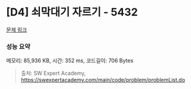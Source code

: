 # [D4] 쇠막대기 자르기 - 5432 

[문제 링크](https://swexpertacademy.com/main/code/problem/problemDetail.do?contestProbId=AWVl47b6DGMDFAXm) 

### 성능 요약

메모리: 85,936 KB, 시간: 352 ms, 코드길이: 706 Bytes



> 출처: SW Expert Academy, https://swexpertacademy.com/main/code/problem/problemList.do